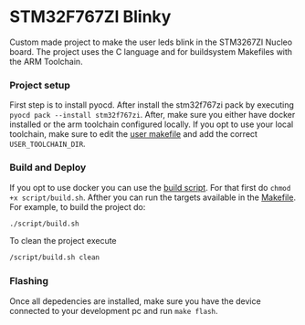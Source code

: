 # STM32F767ZI Blinky

Custom made project to make the user leds blink in the STM3267ZI Nucleo board.
The project uses the C language and for buildsystem Makefiles with the ARM Toolchain.

### Project setup
First step is to install pyocd. After install the stm32f767zi pack by executing `pyocd pack --install stm32f767zi`.
After, make sure you either have docker installed or the arm toolchain configured locally.
If you opt to use your local toolchain, make sure to edit the [user makefile](configuration/user.mk) and add the correct `USER_TOOLCHAIN_DIR`.

### Build and Deploy

If you opt to use docker you can use the [build script](script/build.sh). For that first do `chmod +x script/build.sh`.
Afther you can run the targets available in the [Makefile](Makefile).
For example, to build the project do:

```bash
./script/build.sh
```

To clean the project execute

```bash
/script/build.sh clean
```

### Flashing

Once all depedencies are installed, make sure you have the device connected to your development pc and run `make flash`.
